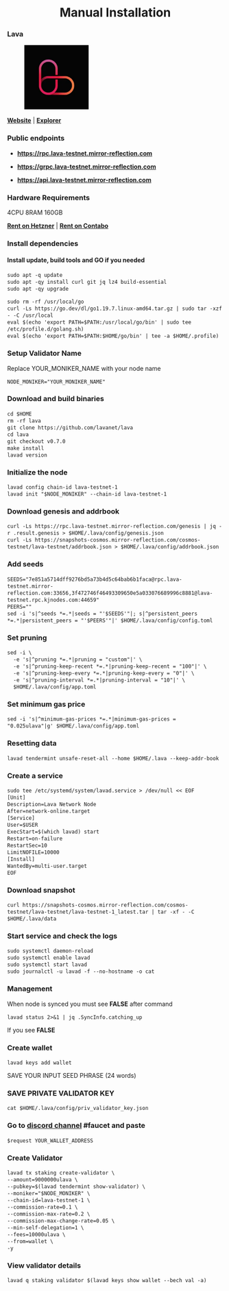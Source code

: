 <div align="center">
  <h1> Manual Installation </h1>
</div>

### Lava

<figure><img src="https://raw.githubusercontent.com/MirrorReflectionTeam/cosmos_testnet_manuals/main/project_files/lava.png" width="150" alt=""><figcaption></figcaption></figure>

**[Website](https://www.lavanet.xyz/)** | **[Explorer](https://lava.exploreme.pro/)**

### Public endpoints

- **https://rpc.lava-testnet.mirror-reflection.com**

- **https://grpc.lava-testnet.mirror-reflection.com**

- **https://api.lava-testnet.mirror-reflection.com**

### Hardware Requirements

4CPU 8RAM 160GB

**[Rent on Hetzner](https://hetzner.cloud/?ref=AwVksaI2T3Nz)** | **[Rent on Contabo](https://contabo.com/en)**

### Install dependencies

#### Install update, build tools and GO if you needed

```
sudo apt -q update
sudo apt -qy install curl git jq lz4 build-essential
sudo apt -qy upgrade
```

```
sudo rm -rf /usr/local/go
curl -Ls https://go.dev/dl/go1.19.7.linux-amd64.tar.gz | sudo tar -xzf - -C /usr/local
eval $(echo 'export PATH=$PATH:/usr/local/go/bin' | sudo tee /etc/profile.d/golang.sh)
eval $(echo 'export PATH=$PATH:$HOME/go/bin' | tee -a $HOME/.profile)
```

### Setup Validator Name

Replace YOUR_MONIKER_NAME with your node name

```
NODE_MONIKER="YOUR_MONIKER_NAME"
```

### Download and build binaries

```
cd $HOME
rm -rf lava
git clone https://github.com/lavanet/lava
cd lava
git checkout v0.7.0
make install
lavad version
```

### Initialize the node

```
lavad config chain-id lava-testnet-1
lavad init "$NODE_MONIKER" --chain-id lava-testnet-1
```

### Download genesis and addrbook

```
curl -Ls https://rpc.lava-testnet.mirror-reflection.com/genesis | jq -r .result.genesis > $HOME/.lava/config/genesis.json
curl -Ls https://snapshots-cosmos.mirror-reflection.com/cosmos-testnet/lava-testnet/addrbook.json > $HOME/.lava/config/addrbook.json
```

### Add seeds

```
SEEDS="7e851a5714dff9276bd5a73b4d5c64bab6b1faca@rpc.lava-testnet.mirror-reflection.com:33656,3f472746f46493309650e5a033076689996c8881@lava-testnet.rpc.kjnodes.com:44659"
PEERS=""
sed -i 's|^seeds *=.*|seeds = "'$SEEDS'"|; s|^persistent_peers *=.*|persistent_peers = "'$PEERS'"|' $HOME/.lava/config/config.toml
```

### Set pruning

```
sed -i \
  -e 's|^pruning *=.*|pruning = "custom"|' \
  -e 's|^pruning-keep-recent *=.*|pruning-keep-recent = "100"|' \
  -e 's|^pruning-keep-every *=.*|pruning-keep-every = "0"|' \
  -e 's|^pruning-interval *=.*|pruning-interval = "10"|' \
  $HOME/.lava/config/app.toml
```

### Set minimum gas price

```
sed -i 's|^minimum-gas-prices *=.*|minimum-gas-prices = "0.025ulava"|g' $HOME/.lava/config/app.toml
```

### Resetting data

```
lavad tendermint unsafe-reset-all --home $HOME/.lava --keep-addr-book
```

### Create a service

```
sudo tee /etc/systemd/system/lavad.service > /dev/null << EOF
[Unit]
Description=Lava Network Node
After=network-online.target
[Service]
User=$USER
ExecStart=$(which lavad) start
Restart=on-failure
RestartSec=10
LimitNOFILE=10000
[Install]
WantedBy=multi-user.target
EOF
```

### Download snapshot

```
curl https://snapshots-cosmos.mirror-reflection.com/cosmos-testnet/lava-testnet/lava-testnet-1_latest.tar | tar -xf - -C $HOME/.lava/data
```

### Start service and check the logs

```
sudo systemctl daemon-reload
sudo systemctl enable lavad
sudo systemctl start lavad
sudo journalctl -u lavad -f --no-hostname -o cat
```

### Management

When node is synced you must see **FALSE** after command

```
lavad status 2>&1 | jq .SyncInfo.catching_up
```

If you see **FALSE**

### Create wallet

```
lavad keys add wallet
```

SAVE YOUR INPUT SEED PHRASE (24 words)

### SAVE PRIVATE VALIDATOR KEY

```
cat $HOME/.lava/config/priv_validator_key.json
```

### Go to [discord channel](https://discord.gg/lavanetxyz) #faucet and paste

```
$request YOUR_WALLET_ADDRESS
```

### Create Validator

```
lavad tx staking create-validator \
--amount=9000000ulava \
--pubkey=$(lavad tendermint show-validator) \
--moniker="$NODE_MONIKER" \
--chain-id=lava-testnet-1 \
--commission-rate=0.1 \
--commission-max-rate=0.2 \
--commission-max-change-rate=0.05 \
--min-self-delegation=1 \
--fees=10000ulava \
--from=wallet \
-y
```

### View validator details

```
lavad q staking validator $(lavad keys show wallet --bech val -a)
```
